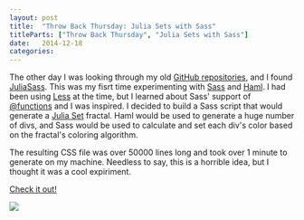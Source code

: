 ```yaml
---
layout: post
title:  "Throw Back Thursday: Julia Sets with Sass"
titleParts: ["Throw Back Thursday", "Julia Sets with Sass"]
date:   2014-12-18
categories:
---
```



The other day I was looking through my old [GitHub repositories](https://github.com/pcorey?tab=repositories), and I found [JuliaSass](https://github.com/pcorey/JuliaSass). This was my fisrt time experimenting with [Sass](http://sass-lang.com/) and [Haml](http://haml.info/). I had been using [Less](http://lesscss.org/) at the time, but I learned about Sass' support of [@functions](http://sass-lang.com/documentation/file.SASS_REFERENCE.html#function_directives) and I was inspired. I decided to build a Sass script that would generate a [Julia Set](http://en.wikipedia.org/wiki/Julia_set) fractal. Haml would be used to generate a huge number of divs, and Sass would be used to calculate and set each div's color based on the fractal's coloring algorithm.

The resulting CSS file was over 50000 lines long and took over 1 minute to generate on my machine. Needless to say, this is a horrible idea, but I thought it was a cool expiriment.

[Check it out!](http://1pxsolidtomato.com/JuliaSass/)

<img style="max-width: 100%;" src="http://i.imgur.com/uDOVJ4a.png">